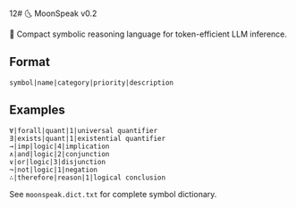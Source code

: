 12# 🌜 MoonSpeak v0.2

🔮 Compact symbolic reasoning language for token-efficient LLM inference.

## Format

```
symbol|name|category|priority|description
```

## Examples

```
∀|forall|quant|1|universal quantifier
∃|exists|quant|1|existential quantifier
→|imp|logic|4|implication
∧|and|logic|2|conjunction
∨|or|logic|3|disjunction
¬|not|logic|1|negation
∴|therefore|reason|1|logical conclusion
```

See `moonspeak.dict.txt` for complete symbol dictionary.
